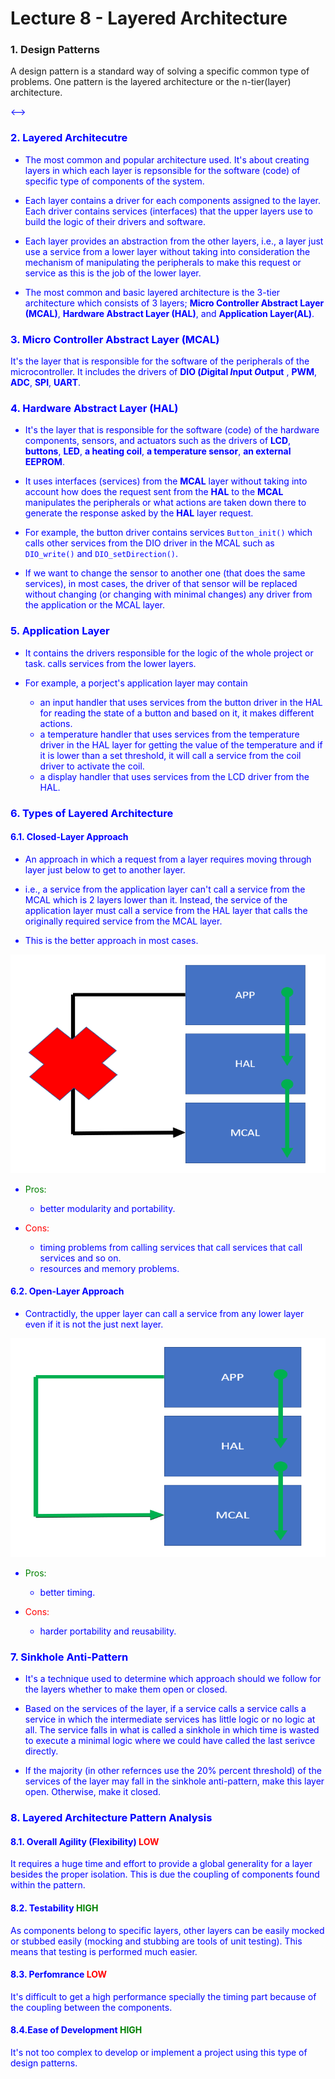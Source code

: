 # Lecture 8 - Layered Architecture

### 1. Design Patterns

A design pattern is a standard way of solving a specific common type of problems. One pattern is the layered architecture or the n-tier(layer) architecture.

<!--> <span style="color:blue"> <-->

### 2. Layered Architecutre

* The most common and popular architecture used. It's about creating layers in which each layer is repsonsible for the software (code) of specific type of components of the system. 

* Each layer contains a driver for each components assigned to the layer. Each driver contains services (interfaces) that the upper layers use to build the logic of their drivers and software.

* Each layer provides an abstraction from the other layers, i.e., a layer just use a service from a lower layer without taking into consideration the mechanism of manipulating the peripherals to make this request or service as this is the job of the lower layer.

* The most common and basic layered architecture is the 3-tier architecture which consists of 3 layers; **Micro Controller Abstract Layer (MCAL)**, **Hardware Abstract Layer (HAL)**, and **Application Layer(AL)**.

### 3. Micro Controller Abstract Layer (MCAL)

It's the layer that is responsible for the software of the peripherals of the microcontroller. It includes the drivers of **DIO (*D*igital *I*nput *O*utput** , **PWM**, **ADC**, **SPI**, **UART**.

### 4. Hardware Abstract Layer (HAL)

* It's the layer that is responsible for the software (code) of the hardware components, sensors, and actuators such as the drivers of **LCD**, **buttons**, **LED**, **a heating coil**, **a temperature sensor**, **an external EEPROM**.

* It uses interfaces (services) from the **MCAL** layer without taking into account how does the request sent from the **HAL** to the **MCAL** manipulates the peripherals or what actions are taken down there to generate the response asked by the **HAL** layer request.

* For example, the button driver contains services `Button_init()` which calls other services from the DIO driver in the MCAL such as `DIO_write()` and `DIO_setDirection()`.

* If we want to change the sensor to another one (that does the same services), in most cases, the driver of that sensor will be replaced without changing (or changing with minimal changes) any driver from the application or the MCAL layer.

### 5. Application Layer

* It contains the drivers responsible for the logic of the whole project or task. calls services from the lower layers.

* For example, a porject's application layer may contain
  *  an input handler that uses services from the button driver in the HAL for reading the state of a button and based on it, it makes different actions.
  *  a temperature handler that uses services from the temperature driver in the HAL layer for getting the value of the temperature and if it is lower than a set threshold, it will call a service from the coil driver to activate the coil.
  *  a display handler that uses services from the LCD driver from the HAL.


### 6. Types of Layered Architecture

#### 6.1. Closed-Layer Approach

* An approach in which a request from a layer requires moving through layer just below to get to another layer.

* i.e., a service from the application layer can't call a service from the MCAL which is 2 layers lower than it. Instead, the service of the application layer must call a service from the HAL layer that calls the originally required service from the MCAL layer.

* This is the better approach in most cases.

<center>
<img src="doc/img/closed-layer.png" width="600" height="350">
</center>

* <span style="color:green"> Pros: </span>
  *  better modularity and portability.
  
* <span style="color:red"> Cons: </span>
  * timing problems from calling services that call services that call services and so on.
  * resources and memory problems.


#### 6.2. Open-Layer Approach

* Contractidly, the upper layer can call a service from any lower layer even if it is not the just next layer.

<center>
<img src="doc/img/open-layer.png" width="600" height="350">
</center>

* <span style="color:green"> Pros: </span>
  *  better timing.
  
* <span style="color:red"> Cons: </span>
  * harder portability and reusability.


### 7. Sinkhole Anti-Pattern

* It's a technique used to determine which approach should we follow for the layers whether to make them open or closed.

* Based on the services of the layer, if a service calls a service calls a service in which the intermediate services has little logic or no logic at all. The service falls in what is called a sinkhole in which time is wasted to execute a minimal logic where we could have called the last serivce directly.

* If the majority (in other refernces use the 20% percent threshold) of the services of the layer may fall in the sinkhole anti-pattern, make this layer open. Otherwise, make it closed.

### 8. Layered Architecture Pattern Analysis

#### 8.1. Overall Agility (Flexibility) <span style="color:red">LOW</span>
It requires a huge time and effort to provide a global generality for a layer besides the proper isolation. This is due the coupling of components found within the pattern.

#### 8.2. Testability <span style="color:green">HIGH</span>
As components belong to specific layers, other layers can be easily mocked or stubbed easily (mocking and stubbing are tools of unit testing). This means that testing is performed much easier.

#### 8.3. Perfomrance <span style="color:red">LOW</span>
It's difficult to get a high performance specially the timing part because of the coupling between the components.

#### 8.4.Ease of Development <span style="color:green">HIGH</span>
It's not too complex to develop or implement a project using this type of design patterns.